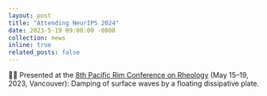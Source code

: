 ```yaml
---
layout: post
title: "Attending NeurIPS 2024"
date: 2023-5-19 09:00:00 -0800
collection: news
inline: true
related_posts: false
---
```


🚶‍♀️ Presented at the [8th Pacific Rim Conference on Rheology](https://indico.global/event/547/) (May 15–19, 2023, Vancouver): Damping of surface waves by a floating dissipative plate.